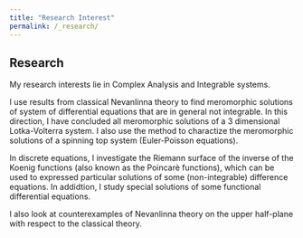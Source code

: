 ```yaml
---
title: "Research Interest"
permalink: /_research/
---
```

## Research
My research interests lie in Complex Analysis and Integrable systems. 

I use results from classical Nevanlinna theory to find meromorphic solutions of system of differential equations that are in general not integrable. In this direction, I have concluded all meromorphic solutions of a 3 dimensional Lotka-Volterra system. I also use the method to charactize the meromorphic solutions of a spinning top system (Euler-Poisson equations).

In discrete equations, I investigate the Riemann surface of the inverse of the Koenig functions (also known as the Poincarè functions), which can be used to expressed particular solutions of some (non-integrable) difference equations. In addidtion, I study special solutions of some functional differential equations.

I also look at counterexamples of Nevanlinna theory on the upper half-plane with respect to the classical theory.
